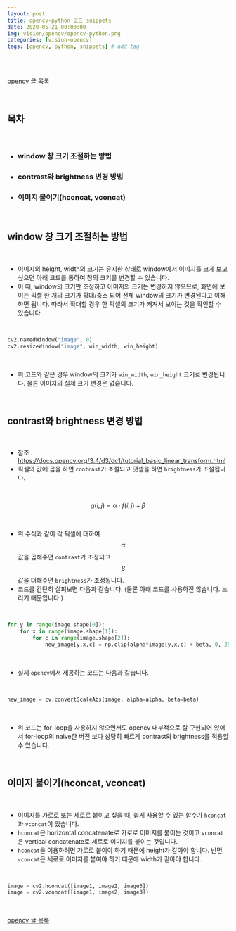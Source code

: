 ```yaml
---
layout: post
title: opencv-python 코드 snippets
date: 2020-05-21 00:00:00
img: vision/opencv/opencv-python.png
categories: [vision-opencv] 
tags: [opencv, python, snippets] # add tag
---
```


<br>

[opencv 글 목록](https://gaussian37.github.io/vision-opencv-table/)

<br>

## **목차**

<br>

- ### window 창 크기 조절하는 방법
- ### contrast와 brightness 변경 방법
- ### 이미지 붙이기(hconcat, vconcat)

<br>

## **window 창 크기 조절하는 방법**

<br>

- 이미지의 height, width의 크기는 유지한 상태로 window에서 이미지를 크게 보고 싶으면 아래 코드를 통하여 창의 크기를 변경할 수 있습니다.
- 이 때, window의 크기만 조정하고 이미지의 크기는 변경하지 않으므로, 화면에 보이는 픽셀 한 개의 크기가 확대/축소 되어 전체 window의 크기가 변경된다고 이해하면 됩니다. 따라서 확대할 경우 한 픽셀의 크기가 커져서 보이는 것을 확인할 수 있습니다.

<br>

```python
cv2.namedWindow("image", 0)
cv2.resizeWindow("image", win_width, win_height)
```

<br>

- 위 코드와 같은 경우 window의 크기가 `win_width`, `win_height` 크기로 변경됩니다. 물론 이미지의 실제 크기 변경은 없습니다.

<br>

## **contrast와 brightness 변경 방법**

<br>

- 참조 : https://docs.opencv.org/3.4/d3/dc1/tutorial_basic_linear_transform.html
- 픽셀의 값에 곱을 하면 `contrast`가 조절되고 덧셈을 하면 `brightness`가 조절됩니다.

<br>

$$ g(i,j) = \alpha \cdot f(i,j) + \beta $$

<br>

- 위 수식과 같이 각 픽셀에 대하여 $$ \alpha $$ 값을 곱해주면 `contrast`가 조정되고 $$ \beta $$ 값을 더해주면 `brightness`가 조정됩니다.
- 코드를 간단히 살펴보면 다음과 같습니다. (물론 아래 코드를 사용하진 않습니다. 느리기 때문입니다.)

<br>

```python
for y in range(image.shape[0]):
    for x in range(image.shape[1]):
        for c in range(image.shape[2]):
            new_image[y,x,c] = np.clip(alpha*image[y,x,c] + beta, 0, 255)
```

<br>

- 실제 `opencv`에서 제공하는 코드는 다음과 같습니다.

<br>

```python
new_image = cv.convertScaleAbs(image, alpha=alpha, beta=beta)
```

<br>

- 위 코드는 for-loop을 사용하지 않으면서도 opencv 내부적으로 잘 구현되어 있어서 for-loop의 naive한 버전 보다 상당히 빠르게 contrast와 brightness를 적용할 수 있습니다.

<br>

## **이미지 붙이기(hconcat, vconcat)**

<br>

- 이미지를 가로로 또는 세로로 붙이고 싶을 때, 쉽게 사용할 수 있는 함수가 `hconcat`과 `vconcat`이 있습니다.
- `hconcat`은 horizontal concatenate로 가로로 이미지를 붙이는 것이고 `vconcat`은 vertical concatenate로 세로로 이미지를 붙이는 것입니다.
- `hconcat`을 이용하려면 가로로 붙여야 하기 때문에 height가 같아야 합니다. 반면 `vconcat`은 세로로 이미지를 붙여야 하기 때문에 width가 같아야 합니다.

<br>

```python
image = cv2.hconcat([image1, image2, image3])
image = cv2.vconcat([image1, image2, image3])
```

<br>

[opencv 글 목록](https://gaussian37.github.io/vision-opencv-table/)

<br>
